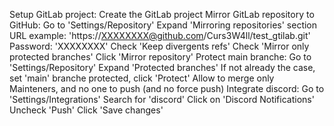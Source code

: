 Setup GitLab project:
    Create the GitLab project
    Mirror GitLab repository to GitHub:
        Go to 'Settings/Repository'
        Expand 'Mirroring repositories' section
        URL example: 'https://XXXXXXXX@github.com/Curs3W4ll/test_gtilab.git'
        Password: 'XXXXXXXX'
        Check 'Keep divergents refs'
        Check 'Mirror only protected branches'
        Click 'Mirror repository'
    Protect main branche:
        Go to 'Settings/Repository'
        Expand 'Protected branches'
        If not already the case, set 'main' branche protected, click 'Protect'
        Allow to merge only Mainteners, and no one to push (and no force push)
    Integrate discord:
        Go to 'Settings/Integrations'
        Search for 'discord'
        Click on 'Discord Notifications'
        Uncheck 'Push'
        Click 'Save changes'

